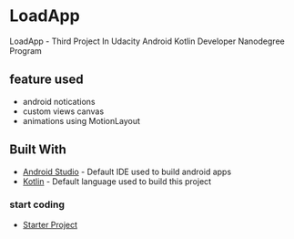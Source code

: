 # LoadApp
LoadApp - Third Project In Udacity Android Kotlin Developer Nanodegree Program 


## feature used

- android notications
- custom views canvas
- animations using MotionLayout

## Built With
* [Android Studio](https://developer.android.com/studio) - Default IDE used to build android apps
* [Kotlin](https://kotlinlang.org/) - Default language used to build this project

### start coding
* [Starter Project](https://github.com/udacity/nd940-c3-advanced-android-programming-project-starter)
